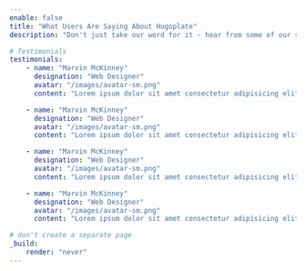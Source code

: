 ```yaml
---
enable: false
title: "What Users Are Saying About Hugoplate"
description: "Don't just take our word for it - hear from some of our satisfied users!  Check out some of our testimonials below to see what others are saying about Hugoplate."

# Testimonials
testimonials:
    - name: "Marvin McKinney"
      designation: "Web Designer"
      avatar: "/images/avatar-sm.png"
      content: "Lorem ipsum dolor sit amet consectetur adipisicing elit. Qui iusto illo molestias, assumenda expedita commodi inventore non itaque molestiae voluptatum dolore, facilis sapiente, repellat veniam."

    - name: "Marvin McKinney"
      designation: "Web Designer"
      avatar: "/images/avatar-sm.png"
      content: "Lorem ipsum dolor sit amet consectetur adipisicing elit. Qui iusto illo molestias, assumenda expedita commodi inventore non itaque molestiae voluptatum dolore, facilis sapiente, repellat veniam."

    - name: "Marvin McKinney"
      designation: "Web Designer"
      avatar: "/images/avatar-sm.png"
      content: "Lorem ipsum dolor sit amet consectetur adipisicing elit. Qui iusto illo molestias, assumenda expedita commodi inventore non itaque molestiae voluptatum dolore, facilis sapiente, repellat veniam."

    - name: "Marvin McKinney"
      designation: "Web Designer"
      avatar: "/images/avatar-sm.png"
      content: "Lorem ipsum dolor sit amet consectetur adipisicing elit. Qui iusto illo molestias, assumenda expedita commodi inventore non itaque molestiae voluptatum dolore, facilis sapiente, repellat veniam."

# don't create a separate page
_build:
    render: "never"
---
```

